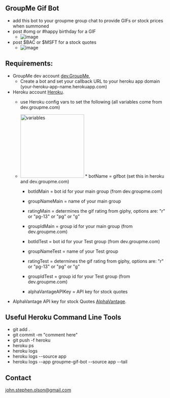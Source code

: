 ## GroupMe Gif Bot
  * add this bot to your groupme group chat to provide GIFs or stock prices when summoned
  * post #omg or #happy birthday for a GIF
    * ![image](https://i.imgur.com/ztk71Bj.jpg)
  * post $BAC or $MSFT for a stock quotes
    * ![image](https://i.imgur.com/CHq3CVO.jpg)

## Requirements:
  * GroupMe dev account [dev.GroupMe](https://dev.groupme.com/session/new),
  	* Create a bot and set your callback URL to your heroku app domain (your-heroku-app-name.herokuapp.com) 	
  * Heroku account [Heroku](http://heroku.com).
  	* use Heroku config vars to set the following (all variables come from dev.groupme.com)
  	* <img src="http://i.imgur.com/gCgMp6E.png" alt="variables" width="200"/>
  	  * botName = gifbot (set this in heroku and dev.groupme.com)

      * botIdMain = bot id for your main group (from dev.groupme.com)
      * groupNameMain = name of your main group
      * ratingMain = determines the gif rating from giphy, options are: "r" or "pg-13" or "pg" or "g"
      * groupIdMain = group id for your main group (from dev.groupme.com)
      
      * botIdTest = bot id for your Test group (from dev.groupme.com)
      * groupNameTest = name of your Test group
      * ratingTest = determines the gif rating from giphy, options are: "r" or "pg-13" or "pg" or "g"
      * groupIdTest = group id for your Test group (from dev.groupme.com)
      * alphaVantageAPIKey = API key for stock quotes
  * AlphaVantage API key for stock Quotes [AlphaVantage](https://www.alphavantage.co/).



## Useful Heroku Command Line Tools
  * git add .
  * git commit -m "comment here"
  * git push -f heroku
  * heroku ps
  * heroku logs
  * heroku logs --source app
  * heroku logs --app groupme-gif-bot --source app --tail
  
## Contact

john.stephen.olson@gmail.com



